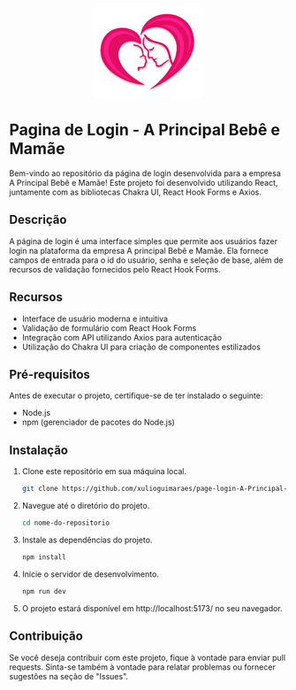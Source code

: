 <p align="center">
<img src="src/assets/logo.png" alt="logo" width="200">
</p>

# Pagina de Login - A Principal Bebê e Mamãe

Bem-vindo ao repositório da página de login desenvolvida para a empresa A Principal Bebê e Mamãe! Este projeto foi desenvolvido utilizando React, juntamente com as bibliotecas Chakra UI, React Hook Forms e Axios.

## Descrição

A página de login é uma interface simples que permite aos usuários fazer login na plataforma da empresa A principal Bebê e Mamãe. Ela fornece campos de entrada para o id do usuário, senha e seleção de base, além de recursos de validação fornecidos pelo React Hook Forms.

## Recursos

- Interface de usuário moderna e intuitiva
- Validação de formulário com React Hook Forms
- Integração com API utilizando Axios para autenticação
- Utilização do Chakra UI para criação de componentes estilizados

## Pré-requisitos

Antes de executar o projeto, certifique-se de ter instalado o seguinte:

- Node.js
- npm (gerenciador de pacotes do Node.js)

## Instalação

1. Clone este repositório em sua máquina local.
   ```bash
   git clone https://github.com/xulioguimaraes/page-login-A-Principal-Bebe-e-Mamae.git
   ```
2. Navegue até o diretório do projeto.
   ```bash
   cd nome-do-repositorio
   ```
3. Instale as dependências do projeto.

   ```bash
   npm install
   ```

4. Inicie o servidor de desenvolvimento.
   ```bash
   npm run dev
   ```
5. O projeto estará disponível em http://localhost:5173/ no seu navegador.

## Contribuição

Se você deseja contribuir com este projeto, fique à vontade para enviar pull requests. Sinta-se também à vontade para relatar problemas ou fornecer sugestões na seção de "Issues".

